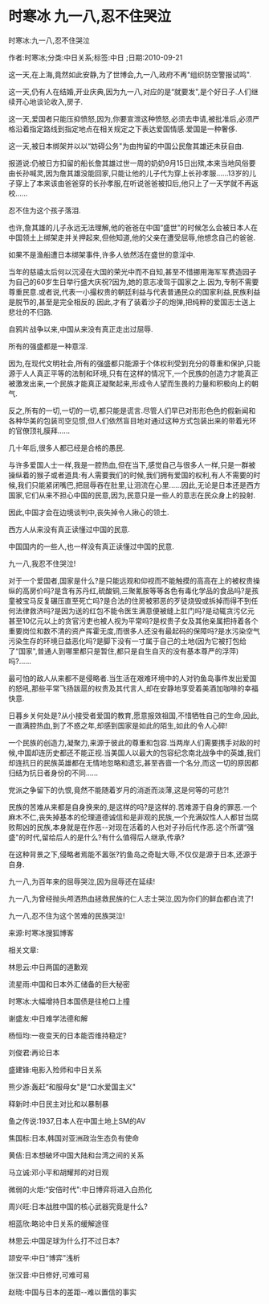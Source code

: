 # 时寒冰  九一八,忍不住哭泣    
    
时寒冰:九一八,忍不住哭泣    
作者:时寒冰;分类:中日关系;标签:中日 ;日期:2010-09-21    
这一天,在上海,竟然如此安静,为了世博会,九一八,政府不再“组织防空警报试鸣".    
这一天,仍有人在结婚,开业庆典,因为九一八,对应的是“就要发",是个好日子.人们继续开心地谈论收入,房子.    
这一天,爱国者只能压抑愤怒,因为,你要宣泄这种愤怒,必须去申请,被批准后,必须严格沿着指定路线到指定地点在相关规定之下表达爱国情感.爱国是一种奢侈.    
这一天,被日本绑架并以以“妨碍公务"为由拘留的中国公民詹其雄还未获自由.    
报道说:仍被日方扣留的船长詹其雄过世一周的奶奶9月15日出殡,本来当地风俗要由长孙喊灵,因为詹其雄没能回家,只能让他的儿子代为穿上长孙孝服......13岁的儿子穿上了本来该由爸爸穿的长孙孝服,在听说爸爸被扣后,他只上了一天学就不再返校......    
忍不住为这个孩子落泪.    
也许,詹其雄的儿子永远无法理解,他的爸爸在中国“盛世"的时候怎么会被日本人在中国领土上绑架走并关押起来,但他知道,他的父亲在遭受屈辱,他想念自己的爸爸.    
如果不是渔船遭日本绑架事件,许多人依然活在盛世的意淫中.    
当年的慈禧太后何以沉浸在大国的荣光中而不自知,甚至不惜挪用海军军费造园子为自己的60岁生日举行盛大庆祝?因为,她的意志凌驾于国家之上.因为,专制不需要尊重民意.或者说,代表一小撮权贵的朝廷利益与代表普通民众的国家利益,民族利益是脱节的,甚至是完全相反的.因此,才有了装着沙子的炮弹,把纯粹的爱国志士送上悲壮的不归路.    
自鸦片战争以来,中国从来没有真正走出过屈辱.    
所有的强盛都是一种意淫.    
因为,在现代文明社会,所有的强盛都只能源于个体权利受到充分的尊重和保护,只能源于人人真正平等的法制和环境,只有在这样的情况下,一个民族的创造力才能真正被激发出来,一个民族才能真正凝聚起来,形成令人望而生畏的力量和积极向上的朝气.    
反之,所有的一切,一切的一切,都只能是谎言.尽管人们早已对形形色色的假新闻和各种华美的包装司空见惯,但人们依然盲目地对通过这种方式包装出来的带着光环的官僚顶礼膜拜......    
几十年后,很多人都已经是合格的愚民.    
与许多爱国人士一样,我是一腔热血,但在当下,感觉自己与很多人一样,只是一群被操纵着的猴子或者道具:有人需要我们的时候,我们拥有爱国的权利,有人不需要的时候,我们只能紧闭嘴巴,把屈辱吞在肚里,让泪流在心里......因此,无论是日本还是西方国家,它们从来不担心中国的民意,因为,民意只是一些人的意志在民众身上的投射.    
因此,中国才会在边境谈判中,丧失掉令人揪心的领土.    
西方人从来没有真正读懂过中国的民意.    
中国国内的一些人,也一样没有真正读懂过中国的民意.    
九一八,我忍不住哭泣!    
对于一个爱国者,国家是什么?是只能远观和仰视而不能触摸的高高在上的被权贵操纵的高房价吗?是含有苏丹红,硫酸铜,三聚氰胺等等各色有毒化学品的食品吗?是孩童被宝马反复碾压直至死亡吗?是合法的住房被邪恶的歹徒烧毁或拆掉而得不到任何法律救济吗?是因为送的红包不能令医生满意便被缝上肛门吗?是动辄贪污亿元甚至10亿元以上的贪官污吏也被人视为平常吗?是权贵子女及其他亲属把持着各个重要岗位和数不清的资产挥霍无度,而很多人还没有最起码的保障吗?是水污染空气污染生存的环境日益恶化吗?是脚下没有一寸属于自己的土地(因为它被打包给了“国家",普通人到哪里都只是暂住,都只是自生自灭的没有基本尊严的浮萍)吗?......    
最可怕的敌人从来都不是侵略者.当生活在艰难环境中的人对钓鱼岛事件发出爱国的怒吼,那些平常飞扬跋扈的权贵及其代言人,却在安静地享受着美酒加咖啡的幸福快意.    
日暮乡关何处是?从小接受者爱国的教育,愿意报效祖国,不惜牺牲自己的生命,因此,一直满腔热血,到了不惑之年,却感到国家是如此的陌生,如此的令人心碎!    
一个民族的创造力,凝聚力,来源于彼此的尊重和包容.当两岸人们需要携手对敌的时候,中国却连历史都还不能正视.当美国人以最大的包容纪念南北战争中的英雄,我们却连抗日的民族英雄都在无情地忽略和遗忘,甚至吝啬一个名分,而这一切的原因都归结为抗日者身份的不同......    
党派之争留下的仇恨,竟然不能随着岁月的消逝而淡薄,这是何等的可悲?!    
民族的苦难从来都是自身换来的,是这样的吗?是这样的.苦难源于自身的罪恶.一个麻木不仁,丧失掉基本的伦理道德诚信和是非观的民族,一个充满奴性人人都甘当腐败帮凶的民族,本身就是在作恶--对现在活着的人也对子孙后代作恶.这个所谓“强盛"的时代,留给后人的是什么?有什么值得后人继承,传承?    
在这种背景之下,侵略者焉能不嚣张?钓鱼岛之奇耻大辱,不仅仅是源于日本,还源于自身.    
九一八,为百年来的屈辱哭泣,因为屈辱还在延续!    
九一八,为曾经抛头颅洒热血拯救民族的仁人志士哭泣,因为你们的鲜血都白流了!    
九一八,忍不住为这个苦难的民族哭泣!    
来源:时寒冰搜狐博客    
    
相关文章:    
林思云:中日两国的道歉观    
流星雨:中国和日本外汇储备的巨大秘密    
时寒冰:大幅增持日本国债是往枪口上撞    
谢盛友:中日难学法德和解    
杨恒均:一夜变天的日本能否维持稳定?    
刘俊君:再论日本    
盛建锋:电影入殓师和中日关系    
熊少游:轰赶“和服母女"是“口水爱国主义"    
释新时:中日民主对比和以暴制暴    
鱼之传说:1937,日本人在中国土地上SM的AV    
焦国标:日本,韩国对亚洲政治生态负有使命    
黄佶:日本想破坏中国大陆和台湾之间的关系    
马立诚:邓小平和胡耀邦的对日观    
微弱的火炬:“安倍时代":中日博弈将进入白热化    
周兴旺:日本战胜中国的核心武器究竟是什么?    
相蓝欣:略论中日关系的缓解途径    
林思云:中国足球为什么打不过日本?    
颉安平:中日“博弈"浅析    
张汉音:中日修好,可难可易    
赵晓:中国与日本的差距--难以置信的事实